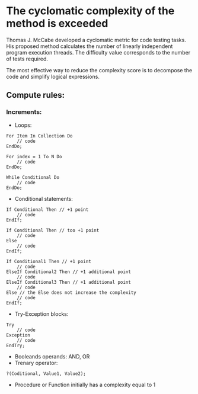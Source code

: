 # The cyclomatic complexity of the method is exceeded

Thomas J. McCabe developed a cyclomatic metric for code testing tasks.
His proposed method calculates the number of linearly independent program execution threads.
The difficulty value corresponds to the number of tests required.

The most effective way to reduce the complexity score is to decompose the code and simplify logical expressions.

## Compute rules:

### Increments:

- Loops:
```bsl
For Item In Collection Do
    // code
EndDo;
```
```bsl
For index = 1 To N Do
    // code
EndDo;
```
```bsl
While Conditional Do
    // code
EndDo;
```
- Conditional statements:
```bsl
If Conditional Then // +1 point
    // code
EndIf;

If Conditional Then // too +1 point
    // code
Else
    // code
EndIf;
```
```bsl
If Conditional1 Then // +1 point
    // code
ElseIf Conditional2 Then // +1 additional point 
    // code
ElseIf Conditional3 Then // +1 additional point
    // code
Else // the Else does not increase the complexity
    // code
EndIf;
```
- Try-Exception blocks:
```bsl
Try
    // code
Exception
    // code
EndTry;
```
- Booleands operands: AND, OR
- Trenary operator:
```bsl
?(Coditional, Value1, Value2);
```
- Procedure or Function initially has a complexity equal to 1
